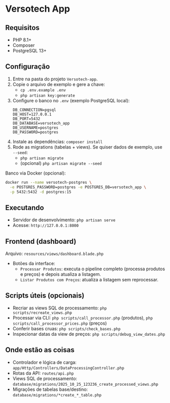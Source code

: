 # Versotech App

## Requisitos
- PHP 8.1+
- Composer
- PostgreSQL 13+

## Configuração
1) Entre na pasta do projeto `Versotech-app`.
2) Copie o arquivo de exemplo e gere a chave:
   - `cp .env.example .env`
   - `php artisan key:generate`
3) Configure o banco no `.env` (exemplo PostgreSQL local):
   ```env
   DB_CONNECTION=pgsql
   DB_HOST=127.0.0.1
   DB_PORT=5432
   DB_DATABASE=versotech_app
   DB_USERNAME=postgres
   DB_PASSWORD=postgres
   ```
4) Instale as dependências: `composer install`
5) Rode as migrations (tabelas + views). Se quiser dados de exemplo, use `--seed`:
   - `php artisan migrate`
   - (opcional) `php artisan migrate --seed`

Banco via Docker (opcional):
```bash
docker run --name versotech-postgres \
  -e POSTGRES_PASSWORD=postgres -e POSTGRES_DB=versotech_app \
  -p 5432:5432 -d postgres:15
```

## Executando
- Servidor de desenvolvimento: `php artisan serve`
- Acesse: `http://127.0.0.1:8000`

## Frontend (dashboard)
Arquivo: `resources/views/dashboard.blade.php`

- Botões da interface:
  - `Processar Produtos`: executa o pipeline completo (processa produtos e preços) e depois atualiza a listagem.
  - `Listar Produtos com Preços`: atualiza a listagem sem reprocessar.



## Scripts úteis (opcionais)
- Recriar as views SQL de processamento: `php scripts/recreate_views.php`
- Processar via CLI: `php scripts/call_processor.php` (produtos), `php scripts/call_processor_prices.php` (preços)
- Conferir bases cruas: `php scripts/check_bases.php`
- Inspecionar datas da view de preços: `php scripts/debug_view_dates.php`

## Onde estão as coisas
- Controlador e lógica de carga: `app/Http/Controllers/DataProcessingController.php`
- Rotas da API: `routes/api.php`
- Views SQL de processamento: `database/migrations/2025_10_25_123236_create_processed_views.php`
- Migrações de tabelas base/destino: `database/migrations/*create_*_table.php`

